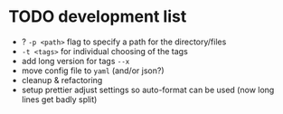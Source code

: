 # TODO development list

* ? `-p <path>` flag to specify a path for the directory/files
* `-t <tags>` for individual choosing of the tags
* add long version for tags `--x`
* move config file to `yaml` (and/or json?)
* cleanup & refactoring
* setup prettier
  adjust settings so auto-format can be used
  (now long lines get badly split)

